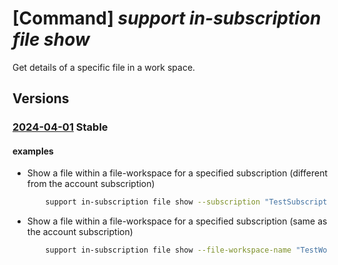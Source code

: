 # [Command] _support in-subscription file show_

Get details of a specific file in a work space.

## Versions

### [2024-04-01](/Resources/mgmt-plane/L3N1YnNjcmlwdGlvbnMve30vcHJvdmlkZXJzL21pY3Jvc29mdC5zdXBwb3J0L2ZpbGV3b3Jrc3BhY2VzL3t9L2ZpbGVzL3t9/2024-04-01.xml) **Stable**

<!-- mgmt-plane /subscriptions/{}/providers/microsoft.support/fileworkspaces/{}/files/{} 2024-04-01 -->

#### examples

- Show a file within a file-workspace for a specified subscription (different from the account subscription)
    ```bash
        support in-subscription file show --subscription "TestSubscription" --file-workspace-name "TestWorkspaceName" --file-name "FileName"
    ```

- Show a file within a file-workspace for a specified subscription (same as the account subscription)
    ```bash
        support in-subscription file show --file-workspace-name "TestWorkspaceName" --file-name "FileName"
    ```
